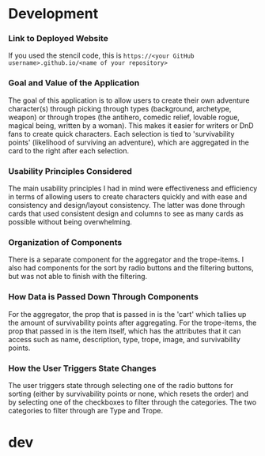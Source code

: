 # Development

### Link to Deployed Website
If you used the stencil code, this is `https://<your GitHub username>.github.io/<name of your repository>`

### Goal and Value of the Application

The goal of this application is to allow users to create their own adventure character(s) through picking through types (background, archetype, weapon) or through tropes (the antihero, comedic relief, lovable rogue, magical being, written by a woman). This makes it easier for writers or DnD fans to create quick characters. Each selection is tied to 'survivability points' (likelihood of surviving an adventure), which are aggregated in the card to the right after each selection.

### Usability Principles Considered

The main usability principles I had in mind were effectiveness and efficiency in terms of allowing users to create characters quickly and with ease and consistency and design/layout consistency. The latter was done through cards that used consistent design and columns to see as many cards as possible without being overwhelming.

### Organization of Components

There is a separate component for the aggregator and the trope-items. I also had components for the sort by radio buttons and the filtering buttons, but was not able to finish with the filtering.

### How Data is Passed Down Through Components

For the aggregator, the prop that is passed in is the 'cart' which tallies up the amount of survivability points after aggregating. For the trope-items, the prop that passed in is the item itself, which has the attributes that it can access such as name, description, type, trope, image, and survivability points.

### How the User Triggers State Changes

The user triggers state through selecting one of the radio buttons for sorting (either by survivability points or none, which resets the order) and by selecting one of the checkboxes to filter through the categories. The two categories to filter through are Type and Trope.


# dev
